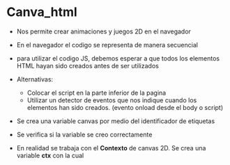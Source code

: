 # Canva_html

- Nos permite crear animaciones y juegos 2D en el navegador
- En el navegador el codigo se representa de manera secuencial 
- para utilizar el codigo JS, debemos esperar a que todos los elementos HTML hayan sido creados antes de ser utilizados 

- Alternativas:
    - Colocar el script en la parte inferior de la pagina
    - Utilizar un detector de eventos que nos indique cuando los elementos han sido creados. (evento onload desde el body o script)

- Se crea una variable canvas por medio del identificador de etiquetas 
- Se verifica si la variable se creo correctamente 
- En realidad se trabaja con el **Contexto** de canvas 2D. Se crea una variable **ctx** con la cual 